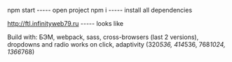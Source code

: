 npm start ----- open project
npm i ----- install all dependencies

http://ftl.infinityweb79.ru ----- looks like

Build with: БЭМ, webpack, sass, cross-browsers (last 2 versions), dropdowns and radio works on click, 
            adaptivity (320*536, 414*536, 768*1024, 1366*768)
